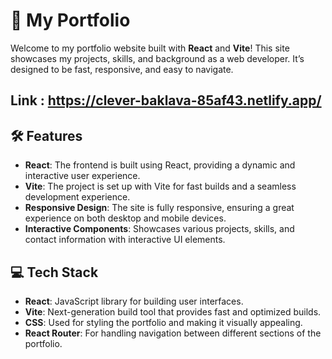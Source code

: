 # 🚀 My Portfolio

Welcome to my portfolio website built with **React** and **Vite**! This site showcases my projects, skills, and background as a web developer. It’s designed to be fast, responsive, and easy to navigate.


## Link : https://clever-baklava-85af43.netlify.app/

## 🛠️ Features

- **React**: The frontend is built using React, providing a dynamic and interactive user experience.
- **Vite**: The project is set up with Vite for fast builds and a seamless development experience.
- **Responsive Design**: The site is fully responsive, ensuring a great experience on both desktop and mobile devices.
- **Interactive Components**: Showcases various projects, skills, and contact information with interactive UI elements.

## 💻 Tech Stack

- **React**: JavaScript library for building user interfaces.
- **Vite**: Next-generation build tool that provides fast and optimized builds.
- **CSS**: Used for styling the portfolio and making it visually appealing.
- **React Router**: For handling navigation between different sections of the portfolio.

